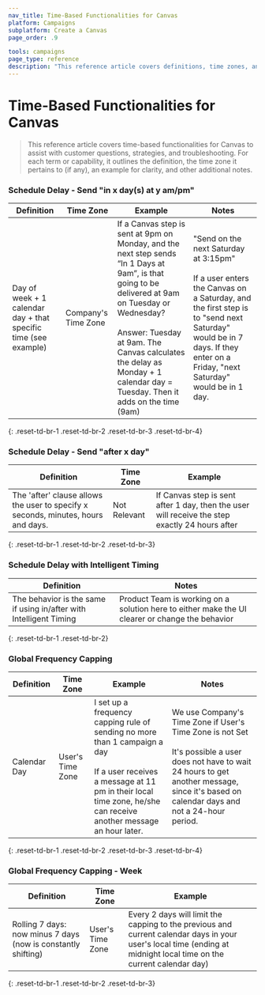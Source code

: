 ```yaml
---
nav_title: Time-Based Functionalities for Canvas
platform: Campaigns
subplatform: Create a Canvas
page_order: .9

tools: campaigns
page_type: reference
description: "This reference article covers definitions, time zones, and examples of time-based functionalities for Canvas."
---
```

# Time-Based Functionalities for Canvas

> This reference article covers time-based functionalities for Canvas to assist with customer questions, strategies, and troubleshooting. For each term or capability, it outlines the definition, the time zone it pertains to (if any), an example for clarity, and other additional notes.

### Schedule Delay - Send "in x day(s) at y am/pm"

| Definition | Time Zone | Example | Notes |
| ---------- | --------- | ------- | ----- |
| Day of week + 1 calendar day + that specific time (see example) | Company's Time Zone | If a Canvas step is sent at 9pm on Monday, and the next step sends “In 1 Days at 9am”, is that going to be delivered at 9am on Tuesday or Wednesday?<br><br> Answer: Tuesday at 9am. The Canvas calculates the delay as Monday + 1 calendar day = Tuesday. Then it adds on the time (9am) | "Send on the next Saturday at 3:15pm" <br><br>If a user enters the Canvas on a Saturday, and the first step is to "send next Saturday" would be in 7 days. If they enter on a Friday, "next Saturday" would be in 1 day.  |
{: .reset-td-br-1 .reset-td-br-2 .reset-td-br-3  .reset-td-br-4}

### Schedule Delay - Send "after x day" 

| Definition | Time Zone | Example |
| ---------- | --------- | ------- |
| The 'after' clause allows the user to specify x seconds, minutes, hours and days. | Not Relevant | If Canvas step is sent after 1 day, then the user will receive the step exactly 24 hours after |
{: .reset-td-br-1 .reset-td-br-2 .reset-td-br-3}

### Schedule Delay with Intelligent Timing 

| Definition | Notes |
| ---------- | ----- |
| The behavior is the same if using in/after with Intelligent Timing | Product Team is working on a solution here to either make the UI clearer or change the behavior |
{: .reset-td-br-1 .reset-td-br-2}

### Global Frequency Capping

| Definition | Time Zone | Example | Notes |
| ---------- | --------- | ------- | ----- |
| Calendar Day | User's Time Zone | I set up a frequency capping rule of sending no more than 1 campaign a day<br><br>If a user receives a message at 11 pm in their local time zone, he/she can receive another message an hour later.  | We use Company's Time Zone if User's Time Zone is not Set <br><br> It's possible a user does not have to wait 24 hours to get another message, since it's based on calendar days and not a 24-hour period.|
{: .reset-td-br-1 .reset-td-br-2 .reset-td-br-3  .reset-td-br-4}

### Global Frequency Capping - Week

| Definition | Time Zone | Example |
| ---------- | --------- | ------- |
| Rolling 7 days: now minus 7 days (now is constantly shifting) | User's Time Zone | Every 2 days will limit the capping to the previous and current calendar days in your user's local time (ending at midnight local time on the current calendar day) |
{: .reset-td-br-1 .reset-td-br-2 .reset-td-br-3}

